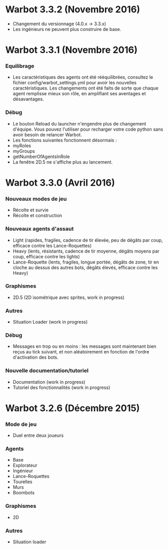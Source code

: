 # Warbot 3.3.2 (Novembre 2016)
- Changement du versionnage (4.0.x -> 3.3.x)
- Les ingénieurs ne peuvent plus construire de base.

# Warbot 3.3.1 (Novembre 2016)
### Equilibrage
- Les caractéristiques des agents ont été rééquilibrées, consultez le fichier config/warbot_settings.yml pour avoir les nouvelles caractéristiques. Les changements ont été faits de sorte que chaque agent remplisse mieux son rôle, en amplifiant ses aventages et désavantages.

### Débug
- Le bouton Reload du launcher n'engendre plus de changement d'équipe. Vous pouvez l'utiliser pour recharger votre code python sans avoir besoin de relancer Warbot.
- Les fonctions suivantes fonctionnent désormais : 
 - myRoles
 - myGroups
 - getNumberOfAgentsInRole
- La fenêtre 2D.5 ne s'affiche plus au lancement.


# Warbot 3.3.0 (Avril 2016)
### Nouveaux modes de jeu 
- Récolte et survie
- Récolte et construction

### Nouveaux agents d'assaut
- Light (rapides, fragiles, cadence de tir élevée, peu de dégâts par coup, efficace contre les Lance-Roquettes)
- Heavy (lents, résistants, cadence de tir moyenne, dégâts moyens par coup, efficace contre les lights)
- Lance-Roquette (lents, fragiles, longue portée, dégâts de zone, tir en cloche au dessus des autres bots, dégâts élevés, efficace contre les Heavy)

### Graphismes 
- 2D.5 (2D isométrique avec sprites, work in progress)

### Autres
- Situation Loader (work in progress)

### Débug
- Messages en trop ou en moins : les messages sont maintenant bien reçus au tick suivant, et non aléatoirement en fonction de l'ordre d'activation des bots.

### Nouvelle documentation/tutoriel
- Documentation (work in progress)
- Tutoriel des fonctionnalités (work in progress)


# Warbot 3.2.6 (Décembre 2015)
### Mode de jeu
- Duel entre deux joueurs

### Agents 
- Base
- Explorateur
- Ingénieur
- Lance-Roquettes
- Tourelles
- Murs
- Boombots

### Graphismes
- 2D

### Autres
- Situation loader
